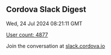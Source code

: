 ## Cordova Slack Digest
Wed, 24 Jul 2024 08:21:11 GMT

[User count: 4877](https://cordova.slack.com/)


Join the conversation at [slack.cordova.io](http://slack.cordova.io/)
